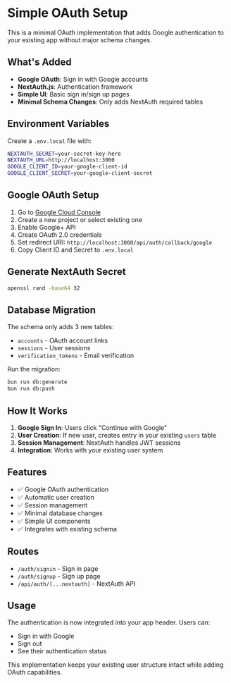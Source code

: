 # Simple OAuth Setup

This is a minimal OAuth implementation that adds Google authentication to your existing app without major schema changes.

## What's Added

- **Google OAuth**: Sign in with Google accounts
- **NextAuth.js**: Authentication framework
- **Simple UI**: Basic sign in/sign up pages
- **Minimal Schema Changes**: Only adds NextAuth required tables

## Environment Variables

Create a `.env.local` file with:

```bash
NEXTAUTH_SECRET=your-secret-key-here
NEXTAUTH_URL=http://localhost:3000
GOOGLE_CLIENT_ID=your-google-client-id
GOOGLE_CLIENT_SECRET=your-google-client-secret
```

## Google OAuth Setup

1. Go to [Google Cloud Console](https://console.cloud.google.com/)
2. Create a new project or select existing one
3. Enable Google+ API
4. Create OAuth 2.0 credentials
5. Set redirect URI: `http://localhost:3000/api/auth/callback/google`
6. Copy Client ID and Secret to `.env.local`

## Generate NextAuth Secret

```bash
openssl rand -base64 32
```

## Database Migration

The schema only adds 3 new tables:

- `accounts` - OAuth account links
- `sessions` - User sessions
- `verification_tokens` - Email verification

Run the migration:

```bash
bun run db:generate
bun run db:push
```

## How It Works

1. **Google Sign In**: Users click "Continue with Google"
2. **User Creation**: If new user, creates entry in your existing `users` table
3. **Session Management**: NextAuth handles JWT sessions
4. **Integration**: Works with your existing user system

## Features

- ✅ Google OAuth authentication
- ✅ Automatic user creation
- ✅ Session management
- ✅ Minimal database changes
- ✅ Simple UI components
- ✅ Integrates with existing schema

## Routes

- `/auth/signin` - Sign in page
- `/auth/signup` - Sign up page
- `/api/auth/[...nextauth]` - NextAuth API

## Usage

The authentication is now integrated into your app header. Users can:

- Sign in with Google
- Sign out
- See their authentication status

This implementation keeps your existing user structure intact while adding OAuth capabilities.

